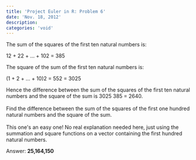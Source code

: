```yaml
---
title: 'Project Euler in R: Problem 6'
date: 'Nov. 18, 2012'
description:
categories: 'void'
---
```

<div class="problem">The sum of the squares of the first ten natural numbers is:
<br />
<p class="center_copy">12 + 22 + ... + 102 = 385</p>
The square of the sum of the first ten natural numbers is:
<p class="center_copy">(1 + 2 + ... + 10)2 = 552 = 3025</p>
Hence the difference between the sum of the squares of the first ten natural numbers and the square of the sum is 3025  385 = 2640.
<br /><br />
Find the difference between the sum of the squares of the first one hundred natural numbers and the square of the sum.</div>

<br />
This one's an easy one! No real explanation needed here, just using the summation and square functions on a vector containing the first hundred natural numbers.

<script src="https://gist.github.com/4242886.js?file=gistfile1.r"></script>

Answer: <strong>25,164,150</strong>